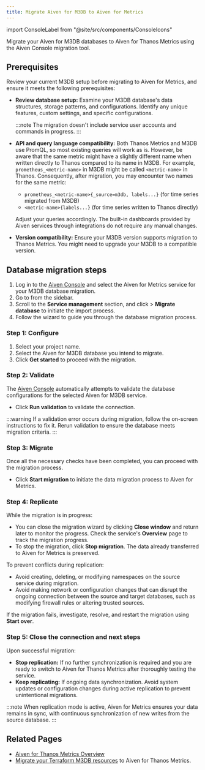 ```yaml
---
title: Migrate Aiven for M3DB to Aiven for Metrics
---
```


import ConsoleLabel from "@site/src/components/ConsoleIcons"

Migrate your Aiven for M3DB databases to Aiven for Thanos Metrics using the Aiven Console migration tool.

## Prerequisites

Review your current M3DB setup before migrating to Aiven for Metrics, and ensure it
meets the following prerequisites:

- **Review database setup:** Examine your M3DB database's data structures, storage
  patterns, and configurations. Identify any unique features, custom settings, and
  specific configurations.

  :::note
  The migration doesn't include service user accounts and commands in progress.
  :::

- **API and query language compatibility:** Both Thanos Metrics and M3DB use PromQL, so
  most existing queries will work as is. However, be aware that the same metric might
  have a slightly different name when written directly to Thanos compared to its name
  in M3DB. For example, `prometheus_<metric-name>` in M3DB might be
  called `<metric-name>` in Thanos. Consequently, after migration, you may encounter
  two names for the same metric:
    - `prometheus_<metric-name>{_source=m3db, labels...}` (for time series migrated from M3DB)
    - `<metric-name>{labels...}` (for time series written to Thanos directly)

  Adjust your queries accordingly. The built-in dashboards provided by Aiven services
  through integrations do not require any manual changes.
- **Version compatibility:** Ensure your M3DB version supports migration to Thanos
  Metrics. You might need to upgrade your M3DB to a compatible version.

## Database migration steps

1. Log in to the [Aiven Console](https://console.aiven.io/) and select the
   Aiven for Metrics service for your M3DB database migration.
1. Go to <ConsoleLabel name="service settings"/> from the sidebar.
1. Scroll to the **Service management** section, and click
   <ConsoleLabel name="actions"/> > **Migrate database** to initiate the import process.
1. Follow the wizard to guide you through the database migration process.

### Step 1: Configure

1. Select your project name.
1. Select the Aiven for M3DB database you intend to migrate.
1. Click **Get started** to proceed with the migration.

### Step 2: Validate

The [Aiven Console](https://console.aiven.io/) automatically attempts to validate
the database configurations for the selected Aiven for M3DB service.

- Click **Run validation** to validate the connection.

:::warning
If a validation error occurs during migration, follow the on-screen instructions to
fix it. Rerun validation to ensure the database meets migration criteria.
:::

### Step 3: Migrate

Once all the necessary checks have been completed, you can proceed with
the migration process.

- Click **Start migration** to initiate the data migration
process to Aiven for Metrics.

### Step 4: Replicate

While the migration is in progress:

- You can close the migration wizard by clicking **Close window** and return later
  to monitor the progress. Check the service's **Overview** page to track the
  migration progress.
- To stop the migration, click **Stop migration**. The data already transferred to
  Aiven for Metrics is preserved.

To prevent conflicts during replication:

- Avoid creating, deleting, or modifying namespaces on the source service
  during migration.
- Avoid making network or configuration changes that can disrupt the ongoing
  connection between the source and target databases, such as modifying firewall
  rules or altering trusted sources.

If the migration fails, investigate, resolve, and restart the migration
using **Start over**.

### Step 5: Close the connection and next steps

Upon successful migration:

- **Stop replication:** If no further synchronization is required and you are ready
  to switch to Aiven for Thanos Metrics after thoroughly testing the service.
- **Keep replicating:** If ongoing data synchronization. Avoid system updates or
  configuration changes during active replication to prevent unintentional migrations.

:::note
When replication mode is active, Aiven for Metrics ensures your data remains in sync,
with continuous synchronization of new writes from the source database.
:::

## Related Pages

- [Aiven for Thanos Metrics Overview](/docs/products/metrics)
- [Migrate your Terraform M3DB resources](https://registry.terraform.io/providers/aiven/aiven/latest/docs/guides/update-deprecated-resources#migrate-from-m3db-to-thanos-metrics)
  to Aiven for Thanos Metrics.
